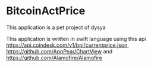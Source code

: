 # BitcoinActPrice

This application is a pet project of dysya

This application is written in swift language using this api https://api.coindesk.com/v1/bpi/currentprice.json, https://github.com/AppPear/ChartView and https://github.com/Alamofire/Alamofire

